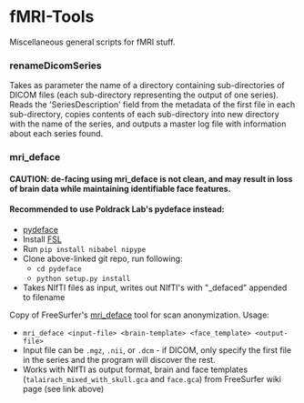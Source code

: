 # fMRI-Tools
Miscellaneous general scripts for fMRI stuff.

### renameDicomSeries
Takes as parameter the name of a directory containing sub-directories of DICOM files (each sub-directory representing the output of one series).
Reads the 'SeriesDescription' field from the metadata of the first file in each sub-directory, copies contents of each sub-directory into new directory with the name of the series, and outputs a master log file with information about each series found.

### mri_deface

#### CAUTION: de-facing using mri_deface is not clean, and may result in loss of brain data while maintaining identifiable face features.
#### Recommended to use Poldrack Lab's pydeface instead:
- [pydeface](https://github.com/poldracklab/pydeface)
- Install [FSL](https://fsl.fmrib.ox.ac.uk/fsl/fslwiki/FslInstallation/Linux)
- Run `pip install nibabel nipype`
- Clone above-linked git repo, run following:
    - `cd pydeface`
    - `python setup.py install`
- Takes NIfTI files as input, writes out NIfTI's with "_defaced" appended to filename


Copy of FreeSurfer's [mri\_deface](https://surfer.nmr.mgh.harvard.edu/fswiki/mri_deface) tool for scan anonymization.
Usage:
- `mri_deface <input-file> <brain-template> <face_template> <output-file>`
- Input file can be `.mgz`, `.nii`, or `.dcm` - if DICOM, only specify the first file in the series and the program will discover the rest.
- Works with NIfTI as output format, brain and face templates (`talairach_mixed_with_skull.gca` and `face.gca`) from FreeSurfer wiki page (see link above)

